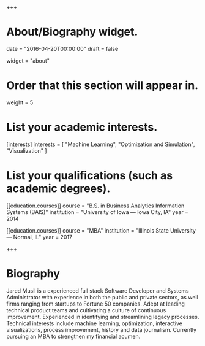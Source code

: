 +++
# About/Biography widget.

date = "2016-04-20T00:00:00"
draft = false

widget = "about"

# Order that this section will appear in.
weight = 5

# List your academic interests.
[interests]
  interests = [
    "Machine Learning",
    "Optimization and Simulation",
    "Visualization"
  ]

# List your qualifications (such as academic degrees).
[[education.courses]]
  course = "B.S. in Business Analytics Information Systems (BAIS)"
  institution = "University of Iowa — Iowa City, IA"
  year = 2014

[[education.courses]]
  course = "MBA"
  institution = "Illinois State University — Normal, IL"
  year = 2017

+++

# Biography

Jared Musil is a experienced full stack Software Developer and Systems Administrator with experience in both the public and private sectors, as well firms ranging from startups to Fortune 50 companies. Adept at leading technical product teams and cultivating a culture of continuous improvement. Experienced in identifying and streamlining legacy processes. Technical interests include machine learning, optimization, interactive visualizations, process improvement, history and data journalism. Currently pursuing an MBA to strengthen my financial acumen.
